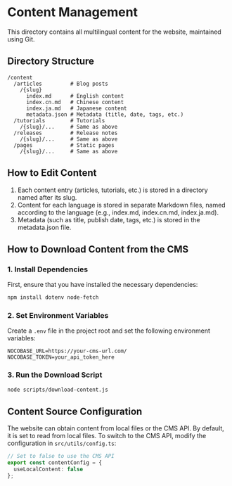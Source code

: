 # Content Management

This directory contains all multilingual content for the website, maintained using Git.

## Directory Structure

```
/content
  /articles         # Blog posts
    /{slug}
      index.md      # English content
      index.cn.md   # Chinese content  
      index.ja.md   # Japanese content
      metadata.json # Metadata (title, date, tags, etc.)
  /tutorials        # Tutorials
    /{slug}/...     # Same as above
  /releases         # Release notes
    /{slug}/...     # Same as above
  /pages            # Static pages
    /{slug}/...     # Same as above
```

## How to Edit Content

1. Each content entry (articles, tutorials, etc.) is stored in a directory named after its slug.
2. Content for each language is stored in separate Markdown files, named according to the language (e.g., index.md, index.cn.md, index.ja.md).
3. Metadata (such as title, publish date, tags, etc.) is stored in the metadata.json file.

## How to Download Content from the CMS

### 1. Install Dependencies

First, ensure that you have installed the necessary dependencies:

```bash
npm install dotenv node-fetch
```

### 2. Set Environment Variables

Create a `.env` file in the project root and set the following environment variables:

```
NOCOBASE_URL=https://your-cms-url.com/
NOCOBASE_TOKEN=your_api_token_here
```

### 3. Run the Download Script

```bash
node scripts/download-content.js
```

## Content Source Configuration

The website can obtain content from local files or the CMS API. By default, it is set to read from local files. To switch to the CMS API, modify the configuration in `src/utils/config.ts`:

```typescript
// Set to false to use the CMS API
export const contentConfig = {
  useLocalContent: false
};
``` 